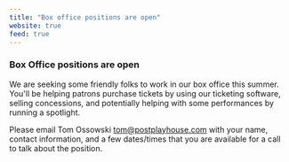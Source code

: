 ```yaml
---
title: "Box office positions are open"
website: true
feed: true
---
```


### Box Office positions are open

We are seeking some friendly folks to work in our box office this summer. You'll be helping patrons purchase tickets by using our ticketing software, selling concessions, and potentially helping with some performances by running a spotlight.

Please email Tom Ossowski <tom@postplayhouse.com> with your name, contact information, and a few dates/times that you are available for a call to talk about the position.
